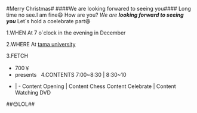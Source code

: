 #Merry Christmas#
####We are looking forwared to seeing you####
Long time no see.I am fine:smile: How are you? *We are __looking forward to seeing you__*
Let`s hold a coelebrate part:laughing:

1.WHEN At 7 o`clock in the evening in December

2.WHERE At [tama university](http://www.tama.ac.jp/)

3.FETCH
  
  * 700￥
  * presents
  
4.CONTENTS 
7:00~8:30 | 8:30~10
- | - 
Content Opening | Content Chess
Content Celebrate | Content Watching DVD

##:blush:LOL##
